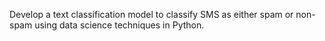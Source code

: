 Develop a text classification model to classify SMS as either spam or non-spam using data science techniques in Python.
